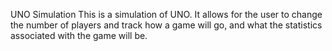 UNO Simulation
This is a simulation of UNO. It allows for the user to change the number of players and track how a game will go, and what the statistics associated with the game will be. 
